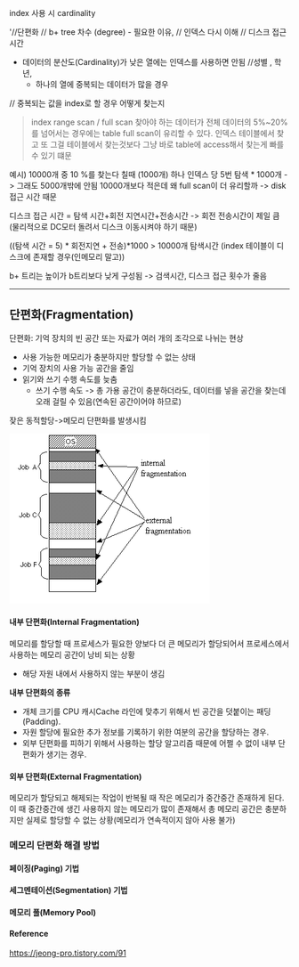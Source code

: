 index 사용 시 cardinality


'//단편화 
// b+ tree 차수 (degree) - 필요한 이유, 
// 인덱스 다시 이해 
// 디스크 접근 시간 

- 데이터의 분산도(Cardinality)가 낮은 열에는 인덱스를 사용하면 안됨  //성별 , 학년, 
    - 하나의 열에 중복되는 데이터가 많을 경우 

// 중복되는 값을 index로 할 경우 어떻게 찾는지

>index range scan / full scan 
찾아야 하는 데이터가 전체 데이터의 5%~20%를 넘어서는 경우에는 table full scan이 유리할 수 있다. 
인덱스 테이블에서 찾고 또 그걸 테이블에서 찾는것보다 그냥 바로 table에 access해서 찾는게 빠를 수 있기 떄문 

예시) 10000개 중 10 %를 찾는다 칠때 (1000개)
하나 인덱스 당 5번 탐색 * 1000개 -> 그래도 5000개밖에 안됨 
10000개보다 적은데 왜  full scan이 더 유리할까 
-> disk 접근 시간 때문 

디스크 접근 시간 = 탐색 시간+회전 지연시간+전송시간 
-> 회전 전송시간이 제일 큼(물리적으로 DC모터 돌려서 디스크 이동시켜야 하기 때문)

((탐색 시간 = 5) * 회전지연 + 전송)*1000 > 10000개 탐색시간 
(index 테이블이 디스크에 존재할 경우(인메모리 말고))


b+ 트리는 높이가 b트리보다 낮게 구성됨 -> 검색시간, 디스크 접근 횟수가 줄음 

--- 
## 단편화(Fragmentation)
단편화: 기억 장치의 빈 공간 또는 자료가 여러 개의 조각으로 나뉘는 현상
- 사용 가능한 메모리가 충분하지만 할당할 수 없는 상태
- 기억 장치의 사용 가능 공간을 줄임
- 읽기와 쓰기 수행 속도를 늦춤
    - 쓰기 수행 속도 -> 총 가용 공간이 충분하더라도, 데이터를 넣을 공간을 찾는데 오래 걸릴 수 있음(연속된 공간이어야 하므로)

잦은 동적할당->메모리 단편화를 발생시킴 

![memory fragmentation](memory-fragmentation.gif)

#### 내부 단편화(Internal Fragmentation)
메모리를 할당할 때 프로세스가 필요한 양보다 더 큰 메모리가 할당되어서 프로세스에서 사용하는 메모리 공간이 낭비 되는 상황
- 해당 자원 내에서 사용하지 않는 부분이 생김

**내부 단편화의 종류**
- 개체 크기를 CPU 캐시Cache 라인에 맞추기 위해서 빈 공간을 덧붙이는 패딩(Padding).
- 자원 할당에 필요한 추가 정보를 기록하기 위한 여분의 공간을 할당하는 경우.
- 외부 단편화를 피하기 위해서 사용하는 할당 알고리즘 때문에 어쩔 수 없이 내부 단편화가 생기는 경우.

#### 외부 단편화(External Fragmentation)
메모리가 할당되고 해제되는 작업이 반복될 때 작은 메모리가 중간중간 존재하게 된다. 이 때 중간중간에 생긴 사용하지 않는 메모리가 많이 존재해서 총 메모리 공간은 충분하지만 실제로 할당할 수 없는 상황(메모리가 연속적이지 않아 사용 불가)

### 메모리 단편화 해결 방법
#### 페이징(Paging) 기법

#### 세그멘테이션(Segmentation) 기법

#### 메모리 풀(Memory Pool)

#### Reference
<https://jeong-pro.tistory.com/91><br>
